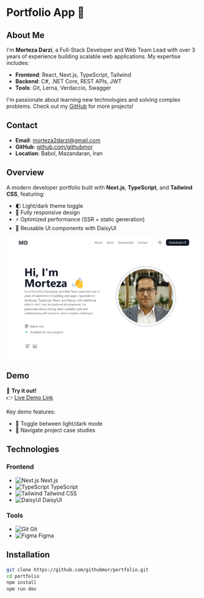 # Portfolio App :rocket:
## About Me
I'm **Morteza Darzi**, a Full-Stack Developer and Web Team Lead with over 3 years of experience building scalable web applications. My expertise includes:
- **Frontend**: React, Next.js, TypeScript, Tailwind
- **Backend**: C#, .NET Core, REST APIs, JWT
- **Tools**: Git, Lerna, Verdaccio, Swagger

I'm passionate about learning new technologies and solving complex problems. Check out my [GitHub](https://github.com/githubmor) for more projects!

## Contact
- **Email**: [morteza2darzi@gmail.com](mailto:morteza2darzi@gmail.com)
- **GitHub**: [github.com/githubmor](https://github.com/githubmor)
- **Location**: Babol, Mazandaran, Iran

## Overview
A modern developer portfolio built with **Next.js**, **TypeScript**, and **Tailwind CSS**, featuring:
- 🌓 Light/dark theme toggle  
- 📱 Fully responsive design  
- ⚡ Optimized performance (SSR + static generation)  
- 🧩 Reusable UI components with DaisyUI  


![Portfolio Screenshot](./screenshot.png) 

## Demo  
🚀 **Try it out!**  
👉 [Live Demo Link](https://morteza-darzi.liara.run/)  



Key demo features:  
- 🎨 Toggle between light/dark mode  
- 📄 Navigate project case studies  

## Technologies  
### Frontend  
- <img src="https://img.icons8.com/color/24/000000/nextjs.png" width="16" alt="Next.js"/> Next.js  
- <img src="https://img.icons8.com/color/24/000000/typescript.png" width="16" alt="TypeScript"/> TypeScript  
- <img src="https://img.icons8.com/color/24/000000/tailwindcss.png" width="16" alt="Tailwind"/> Tailwind CSS  
- <img src="https://emranweb.gallerycdn.vsassets.io/extensions/emranweb/daisyui-snippet/1.0.3/1720590354255/Microsoft.VisualStudio.Services.Icons.Default" width="16" alt="DaisyUI"/> DaisyUI  

### Tools  
- <img src="https://img.icons8.com/color/24/000000/git.png" width="16" alt="Git"/> Git  
- <img src="https://img.icons8.com/color/24/000000/figma.png" width="16" alt="Figma"/> Figma  

## Installation  
```bash
git clone https://github.com/githubmor/portfolio.git
cd portfolio
npm install
npm run dev
